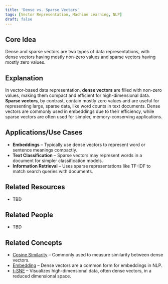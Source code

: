 ```yaml
---
title: 'Dense vs. Sparse Vectors'
tags: [Vector Representation, Machine Learning, NLP]
draft: false
---
```


## Core Idea
Dense and sparse vectors are two types of data representations, with dense vectors having mostly non-zero values and sparse vectors having mostly zero values.

## Explanation
In vector-based data representation, **dense vectors** are filled with non-zero values, making them compact and efficient for high-dimensional data. **Sparse vectors**, by contrast, contain mostly zero values and are useful for representing large, sparse data, like word counts in text documents. Dense vectors are commonly used in embeddings due to their efficiency, while sparse vectors are often used for simpler, memory-conserving applications.

## Applications/Use Cases
- **Embeddings** – Typically use dense vectors to represent word or sentence meanings compactly.
- **Text Classification** – Sparse vectors may represent words in a document for simpler classification models.
- **Information Retrieval** – Uses sparse representations like TF-IDF to match search queries with documents.

## Related Resources
- TBD

## Related People
- TBD

## Related Concepts
- [Cosine Similarity](../cosine_similarity) – Commonly used to measure similarity between dense vectors.
- [Embedding](../embedding) – Dense vectors are a common form for embeddings in NLP.
- [t-SNE](../t-sne) – Visualizes high-dimensional data, often dense vectors, in a reduced dimensional space.

